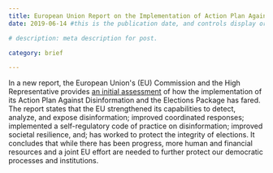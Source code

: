 ```yaml
---
title: European Union Report on the Implementation of Action Plan Against Disinformation
date: 2019-06-14 #this is the publication date, and controls display order.

# description: meta description for post.

category: brief

---
```


In a new report,  the European Union's (EU) Commission and the High Representative provides [an initial assessment][link] of how the implementation of its Action Plan Against Disinformation and the Elections Package has fared. The report states that the EU strengthened its capabilities to detect, analyze, and expose disinformation; improved coordinated responses; implemented a self-regulatory code of practice on disinformation; improved societal resilience, and; has worked to protect the integrity of elections. It concludes that while there has been progress, more human and financial resources and a joint EU effort are needed to further protect our democratic processes and institutions.

[link]: https://eeas.europa.eu/sites/eeas/files/joint_report_on_disinformation.pdf